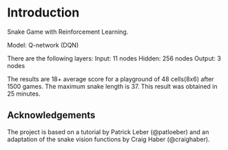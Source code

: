 # Introduction

Snake Game with Reinforcement Learning.

Model: Q-network (DQN)

There are the following layers:
Input: 11 nodes
Hidden: 256 nodes
Output: 3 nodes


The results are 18+ average score for a playground of 48 cells(8x6) after 1500 games. The maximum snake length is 37. This result was obtained in 25 minutes.




## Acknowledgements

The project is based on a tutorial by Patrick Leber (@patloeber) and an adaptation of the snake vision functions by Craig Haber (@craighaber).
